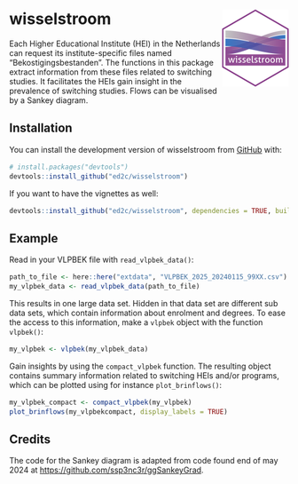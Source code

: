 
<!-- README.md is generated from README.Rmd. Please edit that file -->

# wisselstroom <img src="man/figures/logo.png" align="right" height="139" alt="" />

<!-- badges: start -->
<!-- badges: end -->

Each Higher Educational Institute (HEI) in the Netherlands can request
its institute-specific files named “Bekostigingsbestanden”. The
functions in this package extract information from these files related
to switching studies. It facilitates the HEIs gain insight in the
prevalence of switching studies. Flows can be visualised by a Sankey
diagram.

## Installation

You can install the development version of wisselstroom from
[GitHub](https://github.com/) with:

``` r
# install.packages("devtools")
devtools::install_github("ed2c/wisselstroom")
```

If you want to have the vignettes as well:

``` r
devtools::install_github("ed2c/wisselstroom", dependencies = TRUE, build_vignettes = TRUE)
```

## Example

Read in your VLPBEK file with `read_vlpbek_data()`:

``` r
path_to_file <- here::here("extdata", "VLPBEK_2025_20240115_99XX.csv")
my_vlpbek_data <- read_vlpbek_data(path_to_file)
```

This results in one large data set. Hidden in that data set are
different sub data sets, which contain information about enrolment and
degrees. To ease the access to this information, make a `vlpbek` object
with the function `vlpbek()`:

``` r
my_vlpbek <- vlpbek(my_vlpbek_data)
```

Gain insights by using the `compact_vlpbek` function. The resulting
object contains summary information related to switching HEIs and/or
programs, which can be plotted using for instance `plot_brinflows()`:

``` r
my_vlpbek_compact <- compact_vlpbek(my_vlpbek)
plot_brinflows(my_vlpbekcompact, display_labels = TRUE)
```

## Credits

The code for the Sankey diagram is adapted from code found end of may
2024 at <https://github.com/ssp3nc3r/ggSankeyGrad>.
